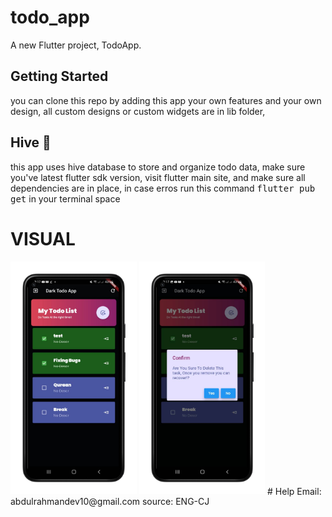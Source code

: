# todo_app
A new Flutter project, TodoApp.


## Getting Started
you can clone this repo by adding this app your own features and your own design, 
all custom designs or custom widgets are in <kdb> lib </kbd> folder,

## Hive 📙
this app uses hive database to store and organize todo data, make sure you've latest flutter sdk version,
visit flutter  main site, and make sure all dependencies are in place, in case erros run this command <kbd> flutter pub get</kbd> in your terminal space

# VISUAL
<img src='./1.png' width="40%"/>
<img src='./2.png' width="40%"/>
# Help
Email: abdulrahmandev10@gmail.com
source: ENG-CJ

